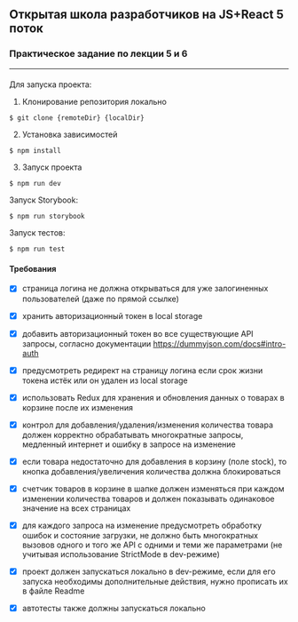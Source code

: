 ## Открытая школа разработчиков на JS+React 5 поток

### Практическое задание по лекции 5 и 6
---
####

Для запуска проекта:

1. Клонирование репозитория локально
```
$ git clone {remoteDir} {localDir}
```
2. Установка зависимостей
```
$ npm install
```
3. Запуск проекта
```
$ npm run dev
```

Запуск Storybook:

```
$ npm run storybook
```

Запуск тестов:

```
$ npm run test
```


#### Требования

- [x] страница логина не должна открываться для уже залогиненных пользователей (даже по прямой ссылке)

- [x] хранить авторизационный токен в local storage

- [x] добавить авторизационный токен во все существующие API запросы, согласно документации https://dummyjson.com/docs#intro-auth

- [x] предусмотреть редирект на страницу логина если срок жизни токена истёк или он удален из local storage

- [x] использовать Redux для хранения и обновления данных о товарах в корзине после их изменения

- [x] контрол для добавления/удаления/изменения количества товара должен корректно обрабатывать многократные запросы, медленный интернет и ошибку в запросе на изменение

- [x] если товара недостаточно для добавления в корзину (поле stock), то кнопка добавления/увеличения количества должна блокироваться

- [x] счетчик товаров в корзине в шапке должен изменяться при каждом изменении количества товаров и должен показывать одинаковое значение на всех страницах

- [x] для каждого запроса на изменение предусмотреть обработку ошибок и состояние загрузки, не должно быть многократных вызовов одного и того же API с одними и теми же параметрами (не учитывая использование StrictMode в dev-режиме)

- [x] проект должен запускаться локально в dev-режиме, если для его запуска необходимы дополнительные действия, нужно прописать их в файле Readme

- [x] автотесты также должны запускаться локально